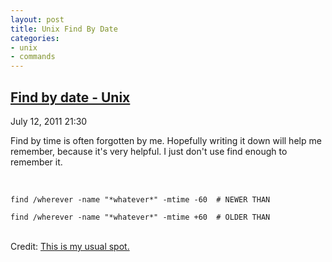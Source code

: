 ```yaml
---
layout: post
title: Unix Find By Date
categories: 
- unix
- commands
---
```

<div >
  <h2><a href="{{ page.url }}">Find by date - Unix</a></h2>
  <p>July 12, 2011 21:30</p>
  <div><p class="intro"><span class="first-letter">F</span>ind by time is often forgotten by me. Hopefully writing it down will help me remember, because it's very helpful.  I just don't use find enough to remember it.</p>
<p>
<br>
<code>
find /wherever -name "*whatever*" -mtime -60  # NEWER THAN <br>
find /wherever -name "*whatever*" -mtime +60  # OLDER THAN
</code>
<br>
</p>
<p>Credit: <a href="http://www.cyberciti.biz/faq/howto-finding-files-by-date/">This is my usual spot.</a></p></div>
</div>